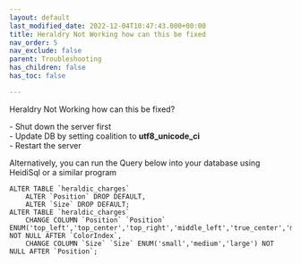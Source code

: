 ```yaml
---
layout: default
last_modified_date: 2022-12-04T10:47:43.000+00:00
title: Heraldry Not Working how can this be fixed
nav_order: 5
nav_exclude: false
parent: Troubleshooting
has_children: false
has_toc: false

---
```

Heraldry Not Working how can this be fixed?

\- Shut down the server first  
\- Update DB by setting coalition to **utf8_unicode_ci**  
\- Restart the server

Alternatively, you can run the Query below into your database using HeidiSql or a similar program

    ALTER TABLE `heraldic_charges`
        ALTER `Position` DROP DEFAULT,
        ALTER `Size` DROP DEFAULT;
    ALTER TABLE `heraldic_charges`
        CHANGE COLUMN `Position` `Position` ENUM('top_left','top_center','top_right','middle_left','true_center','middle_right','bottom_left','bottom_center','bottom_right') NOT NULL AFTER `ColorIndex`,
        CHANGE COLUMN `Size` `Size` ENUM('small','medium','large') NOT NULL AFTER `Position`;

 